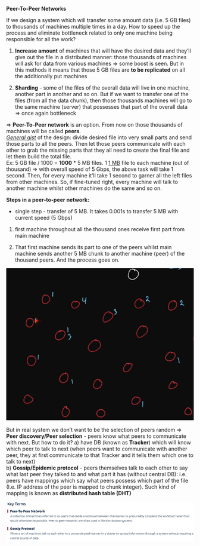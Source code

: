 **Peer-To-Peer Networks**

If we design a system which will transfer some amount data (i.e. 5 GB files) to thousands of machines multiple times in a day. How to speed up the process and eliminate bottleneck related to only one machine being responsible for all the work? 

1. **Increase amount** of machines that will have the desired data and they’ll give out the file in a distributed manner: those thousands of machines will ask for data from various machines => some boost is seen. But in this methods it means that those 5 GB files are **to be replicated** on all the additionally put machines

2. **Sharding** - some of the files of the overall data will live in one machine, another part in another and so on. But if we want to transfer one of the files (from all the data chunk), then those thousands machines will go to the same machine (server) that possesses that part of the overall data => once again bottleneck

=> **Peer-To-Peer network** is an option. From now on those thousands of machines will be called **peers**. <br> 
<ins><i>General gist</i></ins> of the design: divide desired file into very small parts and send those parts to all the peers. Then let those peers communicate with each other to grab the missing parts that they all need to create the final file and let them build the total file. <br>
Ex: 5 GB file / 1000 = **1000** * 5 MB files. 1 <ins>1 MB</ins> file to each machine (out of thousand) => with overall speed of 5 Gbps, the above task will take 1 second. Then, for every machine it’ll take 1 second to garner all the left files from other machines. So, if fine-tuned right, every machine will talk to another machine whilst other machines do the same and so on.

**Steps in a peer-to-peer network:**

- single step - transfer of 5 MB. It takes 0.001s to transfer 5 MB with current speed (5 Gbps)

1. first machine throughout all the thousand ones receive first part from main machine

2. That first machine sends its part to one of the peers whilst main machine sends another 5 MB chunk to another machine (peer) of the thousand peers. 
And the process goes on.

![Alt text](ImageRepo/Peer_To_Peer_Networks_first.png?raw=true)

But in real system we don’t want to be the selection of peers random => **Peer discovery/Peer selection** - peers know what peers to communicate with next. But how to do it? a) have DB (known as **Tracker**) which will know which peer to talk to next (when peers want to communicate with another peer, they at first communicate to that Tracker and it tells them which one to talk to next) <br>
b) **Gossip/Epidemic protocol** - peers themselves talk to each other to say what last peer they talked to and what part it has (without central DB): i.e. peers have mappings which say what peers possess which part of the file (I.e. IP address of the peer is mapped to chunk integer). Such kind of mapping is known as **distributed hash table (DHT)**

![Alt text](ImageRepo/Peer_To_Peer_Networks_second.png?raw=true)
